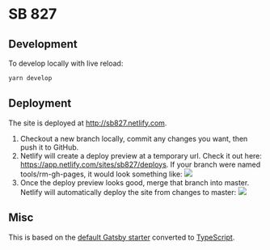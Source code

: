 # SB 827

## Development

To develop locally with live reload:

```bash
yarn develop
```

## Deployment

The site is deployed at http://sb827.netlify.com.

1.  Checkout a new branch locally, commit any changes you want, then push it to GitHub.
2.  Netlify will create a deploy preview at a temporary url. Check it out here: https://app.netlify.com/sites/sb827/deploys. If your branch were named tools/rm-gh-pages, it would look something like: ![](netlify-deploy-preview.png)
3.  Once the deploy preview looks good, merge that branch into master. Netlify will automatically deploy the site from changes to master: ![](netlify-deploy-master.png)

## Misc

This is based on the [default Gatsby starter](https://github.com/gatsbyjs/gatsby-starter-default) converted to [TypeScript](https://www.typescriptlang.org/).
